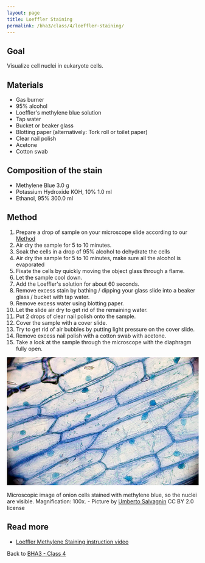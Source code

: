 ```yaml
---
layout: page
title: Loeffler Staining
permalink: /bha3/class/4/loeffler-staining/
---
```


## Goal

Visualize cell nuclei in eukaryote cells.

## Materials

* Gas burner
* 95% alcohol
* Loeffler's methylene blue solution
* Tap water
* Bucket or beaker glass
* Blotting paper (alternatively: Tork roll or toilet paper)
* Clear nail polish
* Acetone
* Cotton swab

## Composition of the stain

* Methylene Blue			          	3.0 g
* Potassium Hydroxide KOH, 10%		1.0 ml
* Ethanol, 95%			         		300.0 ml

## Method

1. Prepare a drop of sample on your microscope slide according to our [Method](/bha3/class/4/preparing-slides/)
2. Air dry the sample for 5 to 10 minutes.
3. Soak the cells in a drop of 95% alcohol to dehydrate the cells
4. Air dry the sample for 5 to 10 minutes, make sure all the alcohol is evaporated
5. Fixate the cells by quickly moving the object glass through a flame.
6. Let the sample cool down.
7. Add the Loeffler's solution for about 60 seconds.
8. Remove excess stain by bathing / dipping your glass slide into a beaker glass / bucket with tap water.
9. Remove excess water using blotting paper.
10. Let the slide air dry to get rid of the remaining water.
11. Put 2 drops of clear nail polish onto the sample.
12. Cover the sample with a cover slide.
13. Try to get rid of air bubbles by putting light pressure on the cover slide.
14. Remove excess nail polish with a cotton swab with acetone.
15. Take a look at the sample through the microscope with the diaphragm fully open.

![Loeffler stain](/bha3/class/4/loeffler-methylene-blue-stain.jpg)

Microscopic image of onion cells stained with methylene blue, so the nuclei are visible. Magnification: 100x. - Picture by [
Umberto Salvagnin](https://www.flickr.com/photos/kaibara/3839720754/) CC BY 2.0 license 

## Read more

* [Loeffler Methylene Staining instruction video](https://www.youtube.com/watch?v=vGjvSeJfhDs)

Back to [BHA3 - Class 4](/bha3/class/4/)
